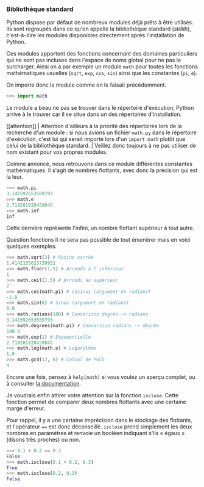 ### Bibliothèque standard

Python dispose par défaut de nombreux modules déjà prêts à être utilisés.
Ils sont regroupés dans ce qu'on appelle la bibliothèque standard (_stdlib_), c'est-à-dire les modules disponibles directement après l'installation de Python.

Ces modules apportent des fonctions concernant des domaines particuliers qui ne sont pas incluses dans l'espace de noms global pour ne pas le surcharger.
Ainsi on a par exemple un module `math` pour toutes les fonctions mathématiques usuelles (`sqrt`, `exp`, `cos`, `sin`) ainsi que les constantes (`pi`, `e`).

On importe donc le module comme on le faisait précédemment.

```python
>>> import math
```

Le module a beau ne pas se trouver dans le répertoire d'exécution, Python arrive à le trouver car il se situe dans un des répertoires d'installation.

[[attention]]
| Attention d'ailleurs à la priorité des répertoires lors de la recherche d'un module : si nous avions un fichier `math.py` dans le répertoire d'exécution, c'est lui qui serait importé lors d'un `import math` plutôt que celui de la bibliothèque standard.
| Veillez donc toujours à ne pas utiliser de nom existant pour vos propres modules.

Comme annoncé, nous retrouvons dans ce module différentes constantes mathématiques.
Il s'agit de nombres flottants, avec donc la précision qui est la leur.

```python
>>> math.pi
3.141592653589793
>>> math.e
2.718281828459045
>>> math.inf
inf
```

Cette dernière représente l'infini, un nombre flottant supérieur à tout autre.

Question fonctions il ne sera pas possible de tout énumérer mais en voici quelques exemples.

```python
>>> math.sqrt(2) # Racine carrée
1.4142135623730951
>>> math.floor(1.5) # Arrondi à l'inférieur
1
>>> math.ceil(1.5) # Arrondi au supérieur
2
>>> math.cos(math.pi) # Cosinus (argument en radians)
-1.0
>>> math.sin(0) # Sinus (argument en radians)
0.0
>>> math.radians(180) # Conversion degrés -> radians
3.141592653589793
>>> math.degrees(math.pi) # Conversion radians -> degrés
180.0
>>> math.exp(1) # Exponentielle
2.718281828459045
>>> math.log(math.e) # Logarithme
1.0
>>> math.gcd(12, 8) # Calcul de PGCD
4
```

Encore une fois, pensez à `help(math)` si vous voulez un aperçu complet, ou à consulter [la documentation](https://docs.python.org/fr/3/library/math.html).

Je voudrais enfin attirer votre attention sur la fonction `isclose`.
Cette fonction permet de comparer deux nombres flottants avec une certaine marge d'erreur.

Pour rappel, il y a une certaine imprécision dans le stockage des flottants, et l'opérateur `==` est donc déconseillé.
`isclose` prend simplement les deux nombres en paramètres et renvoie un booléen indiquant s'ils « égaux » (disons très proches) ou non.

```python
>>> 0.1 + 0.2 == 0.3
False
>>> math.isclose(0.1 + 0.2, 0.3)
True
>>> math.isclose(0.2, 0.3)
False
```
